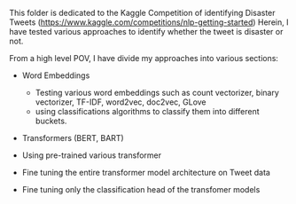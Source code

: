 This folder is dedicated to the Kaggle Competition of identifying Disaster Tweets
(https://www.kaggle.com/competitions/nlp-getting-started)
Herein, I have tested various approaches to identify whether the tweet is disaster or not. 

From a high level POV, I have divide my approaches into various sections:

* Word Embeddings
  * Testing various word embeddings such as count vectorizer, binary vectorizer, TF-IDF, word2vec, doc2vec, GLove
  * using classifications algorithms to classify them into different buckets. 

* Transformers (BERT, BART)
 * Using pre-trained various transformer
 * Fine tuning the entire transformer model architecture on Tweet data
 * Fine tuning only the classification head of the transfomer models
